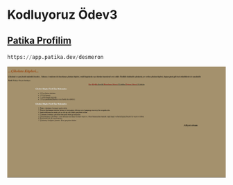 # Kodluyoruz Ödev3

##  [Patika Profilim](https://app.patika.dev/desmeron)

```python
https://app.patika.dev/desmeron
```

![Odev3](./img/odev.png)